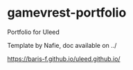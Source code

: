# gamevrest-portfolio

Portfolio for Uleed

Template by Nafie, doc available on ../


https://baris-f.github.io/uleed.github.io/
